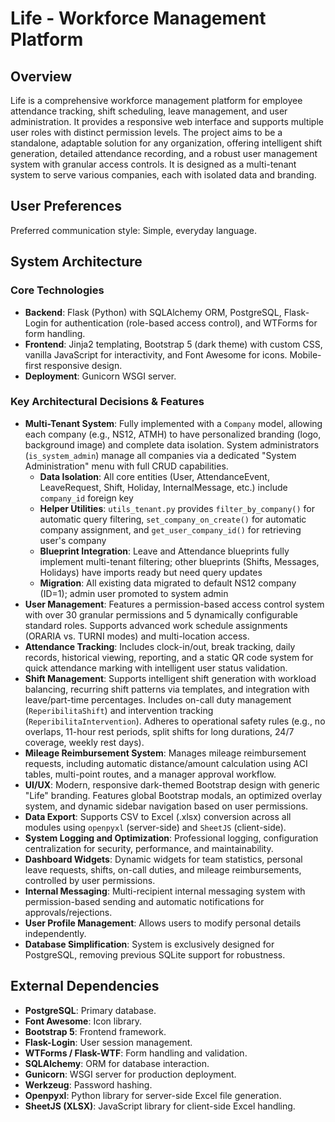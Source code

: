 # Life - Workforce Management Platform

## Overview
Life is a comprehensive workforce management platform for employee attendance tracking, shift scheduling, leave management, and user administration. It provides a responsive web interface and supports multiple user roles with distinct permission levels. The project aims to be a standalone, adaptable solution for any organization, offering intelligent shift generation, detailed attendance recording, and a robust user management system with granular access controls. It is designed as a multi-tenant system to serve various companies, each with isolated data and branding.

## User Preferences
Preferred communication style: Simple, everyday language.

## System Architecture

### Core Technologies
- **Backend**: Flask (Python) with SQLAlchemy ORM, PostgreSQL, Flask-Login for authentication (role-based access control), and WTForms for form handling.
- **Frontend**: Jinja2 templating, Bootstrap 5 (dark theme) with custom CSS, vanilla JavaScript for interactivity, and Font Awesome for icons. Mobile-first responsive design.
- **Deployment**: Gunicorn WSGI server.

### Key Architectural Decisions & Features
- **Multi-Tenant System**: Fully implemented with a `Company` model, allowing each company (e.g., NS12, ATMH) to have personalized branding (logo, background image) and complete data isolation. System administrators (`is_system_admin`) manage all companies via a dedicated "System Administration" menu with full CRUD capabilities.
  - **Data Isolation**: All core entities (User, AttendanceEvent, LeaveRequest, Shift, Holiday, InternalMessage, etc.) include `company_id` foreign key
  - **Helper Utilities**: `utils_tenant.py` provides `filter_by_company()` for automatic query filtering, `set_company_on_create()` for automatic company assignment, and `get_user_company_id()` for retrieving user's company
  - **Blueprint Integration**: Leave and Attendance blueprints fully implement multi-tenant filtering; other blueprints (Shifts, Messages, Holidays) have imports ready but need query updates
  - **Migration**: All existing data migrated to default NS12 company (ID=1); admin user promoted to system admin
- **User Management**: Features a permission-based access control system with over 30 granular permissions and 5 dynamically configurable standard roles. Supports advanced work schedule assignments (ORARIA vs. TURNI modes) and multi-location access.
- **Attendance Tracking**: Includes clock-in/out, break tracking, daily records, historical viewing, reporting, and a static QR code system for quick attendance marking with intelligent user status validation.
- **Shift Management**: Supports intelligent shift generation with workload balancing, recurring shift patterns via templates, and integration with leave/part-time percentages. Includes on-call duty management (`ReperibilitaShift`) and intervention tracking (`ReperibilitaIntervention`). Adheres to operational safety rules (e.g., no overlaps, 11-hour rest periods, split shifts for long durations, 24/7 coverage, weekly rest days).
- **Mileage Reimbursement System**: Manages mileage reimbursement requests, including automatic distance/amount calculation using ACI tables, multi-point routes, and a manager approval workflow.
- **UI/UX**: Modern, responsive dark-themed Bootstrap design with generic "Life" branding. Features global Bootstrap modals, an optimized overlay system, and dynamic sidebar navigation based on user permissions.
- **Data Export**: Supports CSV to Excel (.xlsx) conversion across all modules using `openpyxl` (server-side) and `SheetJS` (client-side).
- **System Logging and Optimization**: Professional logging, configuration centralization for security, performance, and maintainability.
- **Dashboard Widgets**: Dynamic widgets for team statistics, personal leave requests, shifts, on-call duties, and mileage reimbursements, controlled by user permissions.
- **Internal Messaging**: Multi-recipient internal messaging system with permission-based sending and automatic notifications for approvals/rejections.
- **User Profile Management**: Allows users to modify personal details independently.
- **Database Simplification**: System is exclusively designed for PostgreSQL, removing previous SQLite support for robustness.

## External Dependencies
- **PostgreSQL**: Primary database.
- **Font Awesome**: Icon library.
- **Bootstrap 5**: Frontend framework.
- **Flask-Login**: User session management.
- **WTForms / Flask-WTF**: Form handling and validation.
- **SQLAlchemy**: ORM for database interaction.
- **Gunicorn**: WSGI server for production deployment.
- **Werkzeug**: Password hashing.
- **Openpyxl**: Python library for server-side Excel file generation.
- **SheetJS (XLSX)**: JavaScript library for client-side Excel handling.